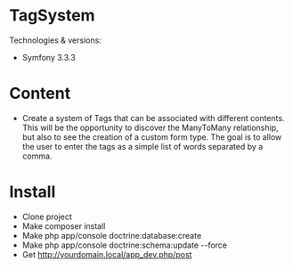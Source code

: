TagSystem
========================

Technologies & versions:
- Symfony 3.3.3

Content
========================
- Create a system of Tags that can be associated with different contents. This will be the opportunity to discover the ManyToMany relationship, but also to see the creation of a custom form type. The goal is to allow the user to enter the tags as a simple list of words separated by a comma.


Install
========================
- Clone project
- Make composer install
- Make php app/console doctrine:database:create
- Make php app/console doctrine:schema:update --force
- Get http://yourdomain.local/app_dev.php/post